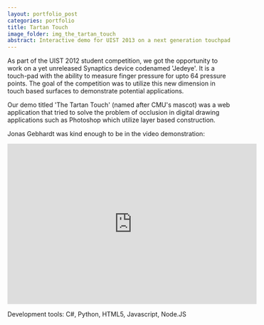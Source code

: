 ```yaml
---
layout: portfolio_post
categories: portfolio
title: Tartan Touch
image_folder: img_the_tartan_touch
abstract: Interactive demo for UIST 2013 on a next generation touchpad by Synaptics.
---
```


As part of the UIST 2012 student competition, we got the opportunity to work on a yet unreleased Synaptics device codenamed 'Jedeye'. It is a touch-pad with the ability to measure finger pressure for upto 64 pressure points. The goal of the competition was to utilize this new dimension in touch based surfaces to demonstrate potential applications.

Our demo titled 'The Tartan Touch' (named after CMU's mascot) was a web application that tried to solve the problem of occlusion in digital drawing applications such as Photoshop which utilize layer based construction.

Jonas Gebhardt was kind enough to be in the video demonstration:
<p style="text-align:center">
<iframe width="560" height="360" src="http://www.youtube.com/embed/PJsDEQgc4pw" frameborder="0"> </iframe>
</p>

Development tools: C#, Python, HTML5, Javascript, Node.JS